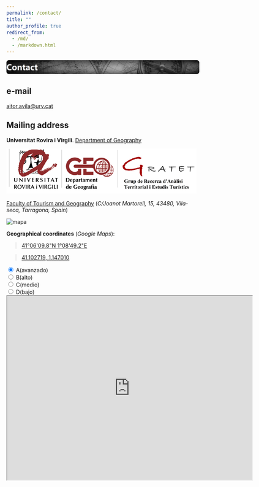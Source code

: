 ```yaml
---
permalink: /contact/
title: ""
author_profile: true
redirect_from: 
  - /md/
  - /markdown.html
---
```


![header](/images/contact.png)

## e-mail 
<a href="mailto:aitor.avila@urv.cat">aitor.avila@urv.cat</a>

## Mailing address
__Universitat Rovira i Virgili__. [Department of Geography](https://www.geografia.urv.cat/ca/)

![logo](/images/URV-Logo6.png)

[Faculty of Tourism and Geography](https://www.ftg.urv.cat/en/)
(_C/Joanot Martorell, 15,
43480, Vila-seca,
Tarragona, Spain_)

![mapa](/images/web.png)

__Geographical coordinates__ (_Google Maps_):

> [41°06'09.8"N 1°08'49.2"E](https://www.google.com/maps/place/Facultat+de+Turisme+i+Geografia+-+URV/@41.103352,1.1452928,16.48z/data=!4m5!3m4!1s0x12a159efa0f3c693:0x3ba9bb7077c5ad3!8m2!3d41.1029376!4d1.14701)

> [41.102719, 1.147010](https://www.google.com/maps/place/Facultat+de+Turisme+i+Geografia+-+URV/@41.103352,1.1452928,16.48z/data=!4m5!3m4!1s0x12a159efa0f3c693:0x3ba9bb7077c5ad3!8m2!3d41.1029376!4d1.14701)


<form>
                <input type="radio" value="A" checked> A(avanzado)
                <br>
                <input type="radio" value="B"> B(alto)
                <br>
                <input type="radio" value="C"> C(medio)
                <br>
                <input type="radio" value="D"> D(bajo)
              </form>

<iframe src="https://www.google.com/maps/d/embed?mid=1hJNrhdswmzMeeTN1WHKhwPuA3hnhxFY&ehbc=2E312F" width="640" height="480"></iframe>
